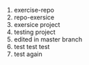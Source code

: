 1. exercise-repo
2. repo-exersice
3. exersice project
4. testing project
5. edited in master branch
6. test test test
7. test again
